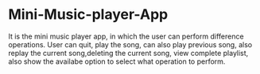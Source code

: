 # Mini-Music-player-App
It is the mini music player app, in which the user can perform difference operations.
User can quit, play the song, can also play previous song, also replay the current song,deleting the current song, view complete playlist, also show the availabe option to select what operation to perform.
